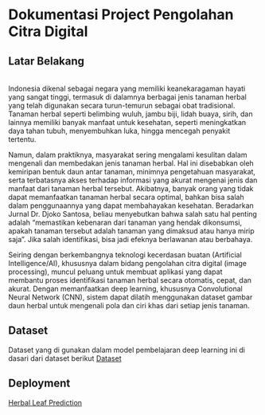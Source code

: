 # Dokumentasi Project Pengolahan Citra Digital

## Latar Belakang
<br>Indonesia dikenal sebagai negara yang memiliki keanekaragaman hayati yang sangat tinggi, termasuk di dalamnya berbagai jenis tanaman herbal yang telah digunakan secara turun-temurun sebagai obat tradisional. Tanaman herbal seperti belimbing wuluh, jambu biji, lidah buaya, sirih, dan lainnya memiliki banyak manfaat untuk kesehatan, seperti meningkatkan daya tahan tubuh, menyembuhkan luka, hingga mencegah penyakit tertentu.

Namun, dalam praktiknya, masyarakat sering mengalami kesulitan dalam mengenali dan membedakan jenis tanaman herbal. Hal ini disebabkan oleh kemiripan bentuk daun antar tanaman, minimnya pengetahuan masyarakat, serta terbatasnya akses terhadap informasi yang akurat mengenai jenis dan manfaat dari tanaman herbal tersebut. Akibatnya, banyak orang yang tidak dapat memanfaatkan tanaman herbal secara optimal, bahkan bisa salah dalam penggunaannya yang dapat membahayakan kesehatan. Beradarkan Jurnal Dr. Djoko Santosa, beliau menyebutkan bahwa salah satu hal penting adalah “memastikan kebenaran dari tanaman yang hendak dikonsumsi, apakah tanaman tersebut adalah tanaman yang dimaksud atau hanya mirip saja”. Jika salah identifikasi, bisa jadi efeknya berlawanan atau berbahaya.

Seiring dengan berkembangnya teknologi kecerdasan buatan (Artificial Intelligence/AI), khususnya dalam bidang pengolahan citra digital (image processing), muncul peluang untuk membuat aplikasi yang dapat membantu proses identifikasi tanaman herbal secara otomatis, cepat, dan akurat. Dengan memanfaatkan deep learning, khususnya Convolutional Neural Network (CNN), sistem dapat dilatih menggunakan dataset gambar daun herbal untuk mengenali pola dan ciri khas dari setiap jenis tanaman.
<br>

## Dataset
Dataset yang di gunakan dalam model pembelajaran deep learning ini di dasari dari dataset berikut
[Dataset](https://data.mendeley.com/datasets/s82j8dh4rr/1)

## Deployment
[Herbal Leaf Prediction](https://herbal-leaf.streamlit.app/)
